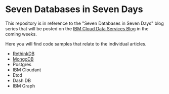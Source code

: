 # Seven Databases in Seven Days

This repository is in reference to the "Seven Databases in Seven Days" blog series that will be posted on the [IBM Cloud Data Services Blog](https://developer.ibm.com/clouddataservices/blog/) in the coming weeks.

Here you will find code samples that relate to the individual articles.

* [RethinkDB](/rethinkdb)
* [MongoDB](/mongodb)
* Postgres
* IBM Cloudant
* Etcd
* Dash DB
* IBM Graph